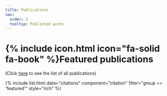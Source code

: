```yaml
---
title: Publications
nav:
  order: 2
  tooltip: Published works
---
```


# {% include icon.html icon="fa-solid fa-book" %}Featured publications

(Click [here](all_publications) to see the list of all publications)

{% include list.html data="citations" component="citation" filter="group == 'featured'" style="rich" %}
